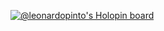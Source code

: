 [![@leonardopinto's Holopin board](https://holopin.io/api/user/board?user=leonardopinto)](https://holopin.io/@leonardopinto)
